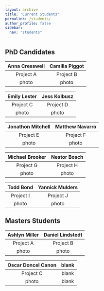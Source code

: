 ```yaml
---
layout: archive
title: "Current Students"
permalink: /students/
author_profile: false
sidebar:
  nav: "students"
---
```

## PhD Candidates
 **Anna Cresswell**  |  **Camilla Piggot**
:-------------:|:-------------:
Project A | Project B 
 photo | photo

**Emily Lester**|**Jess Kolbusz**
:-------------:|:-------------:
Project C | Project D 
 photo | photo
 
**Jonathon Mitchell**|  **Matthew Navarro**
:-------------:|:-------------:
Project E | Project F 
 photo | photo
 
 **Michael Brooker**|  **Nestor Bosch** 
:-------------:|:-------------:
Project G | Project H 
 photo | photo 

  **Todd Bond**  | **Yannick Mulders**
:-------------:|:-------------:
Project I| Project J 
 photo | photo

## Masters Students
 **Ashlyn Miller** | **Daniel Lindstedt**
:-------------:|:-------------:
Project A | Project B 
 photo | photo
 
**Oscar Doncel Canon** | blank
:-------------:|:-------------:
Project C | blank
 photo | blank
